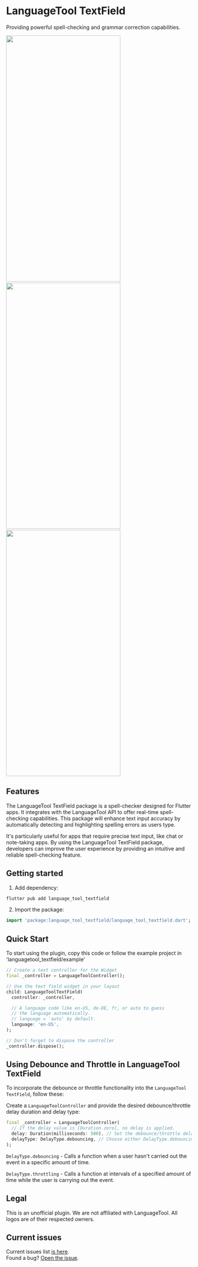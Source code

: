 <!--
This README describes the package. If you publish this package to pub.dev,
this README's contents appear on the landing page for your package.

For information about how to write a good package README, see the guide for
[writing package pages](https://dart.dev/guides/libraries/writing-package-pages).

For general information about developing packages, see the Dart guide for
[creating packages](https://dart.dev/guides/libraries/create-library-packages)
and the Flutter guide for
[developing packages and plugins](https://flutter.dev/developing-packages).
-->

# LanguageTool TextField

Providing powerful spell-checking and grammar correction capabilities.

<div>
<img src="https://raw.githubusercontent.com/solid-software/languagetool_textfield/master/doc/misspeling_langtool.png" width="310" height="667">
&nbsp
&nbsp
<img src="https://raw.githubusercontent.com/solid-software/languagetool_textfield/master/doc/typo_langtool.png" width="310" height="667">
&nbsp
&nbsp
<img src="https://raw.githubusercontent.com/solid-software/languagetool_textfield/master/doc/uncategorized_langtool.png" width="310" height="667">
</div>

## Features

The LanguageTool TextField package is a spell-checker designed for Flutter apps. It integrates with the LanguageTool API to offer real-time spell-checking capabilities. This package will enhance text input accuracy by automatically detecting and highlighting spelling errors as users type. 

It's particularly useful for apps that require precise text input, like chat or note-taking apps. By using the LanguageTool TextField package, developers can improve the user experience by providing an intuitive and reliable spell-checking feature.


## Getting started

1. Add dependency:

```dart
flutter pub add language_tool_textfield
```

2. Import the package:

```dart
import 'package:language_tool_textfield/language_tool_textfield.dart';
```


## Quick Start
To start using the plugin, copy this code or follow the example project in 'languagetool_textfield/example'

```dart
// Create a text controller for the Widget
final _controller = LanguageToolController();

// Use the text field widget in your layout
child: LanguageToolTextField(
  controller: _controller,

  // A language code like en-US, de-DE, fr, or auto to guess
  // the language automatically.
  // language = 'auto' by default.
  language: 'en-US',
);

// Don't forget to dispose the controller
_controller.dispose();
```

## Using Debounce and Throttle in LanguageTool TextField

To incorporate the debounce or throttle functionality into the `LanguageTool TextField`, follow these:

Create a `LanguageToolController` and provide the desired debounce/throttle delay duration and delay type:
   ```dart
   final _controller = LanguageToolController(
     // If the delay value is [Duration.zero], no delay is applied.
     delay: Duration(milliseconds: 500), // Set the debounce/throttle delay duration here
     delayType: DelayType.debouncing, // Choose either DelayType.debouncing or DelayType.throttling
   );
```

  `DelayType.debouncing` - Calls a function when a user hasn't carried out the event in a specific amount of time.

  `DelayType.throttling` - Calls a function at intervals of a specified amount of time while the user is carrying out the event.

## Legal

This is an unofficial plugin. We are not affiliated with LanguageTool.
All logos are of their respected owners.

## Current issues

Current issues list [is here](https://github.com/solid-software/languagetool_textfield/issues).\
Found a bug? [Open the issue](https://github.com/solid-software/languagetool_textfield/issues/new).

